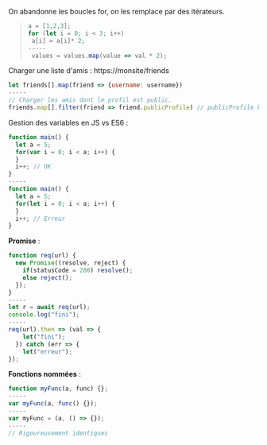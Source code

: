 On abandonne les boucles for, on les remplace par des itérateurs.
> ```  javascript
> a = [1,2,3];
> for (let i = 0; i < 3; i++)
>  a[i] = a[i]* 2;
> -----
>  values = values.map(value => val * 2);
>  ```

Charger une liste d'amis : https://monsite/friends

``` javascript
let friends[].map(friend => {username: username})
-----
// Charger les amis dont le profil est public.
friends.map[].filter(friend => friend.publicProfile) // publicProfile booléen
```

Gestion des variables en JS vs ES6 :
``` javascript
function main() {
  let a = 5;
  for(var i = 0; i < a; i++) {
  }
  i++; // OK
}
-----
function main() {
  let a = 5;
  for(let i = 0; i < a; i++) {
  }
  i++; // Erreur
}
```

**Promise** :

``` javascript
function req(url) {
  new Promise((resolve, reject) {
    if(statusCode = 200) resolve();
    else reject();
  });
}
-----
let r = await req(url);
console.log("fini");
-----
req(url).then => (val => {
    let("fini");
  }) catch (err => {
    let("erreur");
});
```

**Fonctions nommées** :

``` javascript
function myFunc(a, func) {};
-----
var myFunc(a, func() {});
-----
var myFunc = (a, () => {});
-----
// Rigoureusement identiques
```
<!--stackedit_data:
eyJoaXN0b3J5IjpbLTE1Nzc5NjQ0NTgsMTEzMzAwODAwMiwtMj
AxODIzNjEwMSwtNzA4ODA3MDI5XX0=
-->